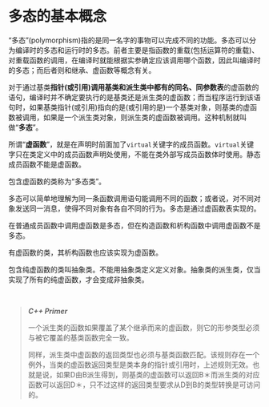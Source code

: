 # 多态的基本概念

“多态”(polymorphism)指的是同一名字的事物可以完成不同的功能。多态可以分为编译时的多态和运行时的多态。前者主要是指函数的重载(包括运算符的重载)、对重载函数的调用，在编译时就能根据实参确定应该调用哪个函数，因此叫编译时的多态；而后者则和继承、虚函数等概念有关。

对于通过基类**指针(或引用)**调用基类和派生类中都有的**同名、同参数表**的虚函数的语句，编译时并不确定要执行的是基类还是派生类的虚函数；而当程序运行到该语句时，如果基类指针(或引用)指向的是(或引用的是)一个基类对象，则基类的虚函数被调用，如果是一个派生类对象，则派生类的虚函数被调用。这种机制就叫做“**多态**”。

所谓“**虚函数**”，就是在声明时前面加了`virtual`关键字的成员函数。`virtual`关键字只在类定义中的成员函数声明处使用，不能在类外部写成员函数体时使用。静态成员函数不能是虚函数。

包含虚函数的类称为“多态类”。

多态可以简单地理解为同一条函数调用语句能调用不同的函数；或者说，对不同对象发送同一消息，使得不同对象有各自不同的行为。多态是通过虚函数表实现的。

在普通成员函数中调用虚函数是多态，但在构造函数和析构函数中调用虚函数不是多态。

有虚函数的类，其析构函数也应该实现为虚函数。

包含纯虚函数的类叫抽象类。不能用抽象类定义定义对象。抽象类的派生类，仅当实现了所有的纯虚函数，才会变成非抽象类。        

​               

> ***C++ Primer***
>
> 一个派生类的函数如果覆盖了某个继承而来的虚函数，则它的形参类型必须与被它覆盖的基类函数完全一致。
>
> 同样，派生类中虚函数的返回类型也必须与基类函数匹配。该规则存在一个例外，当类的虚函数返回类型是类本身的指针或引用时，上述规则无效。也就是说，如果D由B派生得到，则基类的虚函数可以返回B＊而派生类的对应函数可以返回D＊，只不过这样的返回类型要求从D到B的类型转换是可访问的。